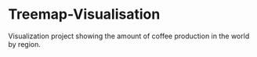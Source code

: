 # Treemap-Visualisation
Visualization project showing the amount of coffee production in the world by region.

